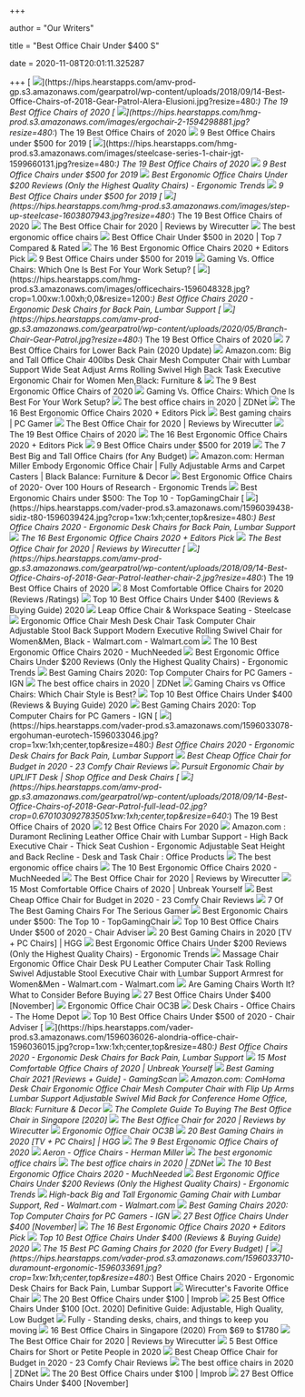 +++
        
author = "Our Writers"
        
title = "Best Office Chair Under $400 S"
        
date = 2020-11-08T20:01:11.325287
        
+++
[ ![](https://hips.hearstapps.com/amv-prod-gp.s3.amazonaws.com/gearpatrol/wp-content/uploads/2018/09/14-Best-Office-Chairs-of-2018-Gear-Patrol-Alera-Elusioni.jpg?resize=480:*)](https://hips.hearstapps.com/amv-prod-gp.s3.amazonaws.com/gearpatrol/wp-content/uploads/2018/09/14-Best-Office-Chairs-of-2018-Gear-Patrol-Alera-Elusioni.jpg?resize=480:*) The 19 Best Office Chairs of 2020
[ ![](https://hips.hearstapps.com/hmg-prod.s3.amazonaws.com/images/ergochair-2-1594298881.jpg?resize=480:*)](https://hips.hearstapps.com/hmg-prod.s3.amazonaws.com/images/ergochair-2-1594298881.jpg?resize=480:*) The 19 Best Office Chairs of 2020
[ ![](https://www.btod.com/blog/wp-content/uploads/2019/10/best-office-chairs-under-500-5-best-task-under400.jpg)](https://www.btod.com/blog/wp-content/uploads/2019/10/best-office-chairs-under-500-5-best-task-under400.jpg) 9 Best Office Chairs under $500 for 2019
[ ![](https://hips.hearstapps.com/hmg-prod.s3.amazonaws.com/images/steelcase-series-1-chair-jgt-1599660131.jpg?resize=480:*)](https://hips.hearstapps.com/hmg-prod.s3.amazonaws.com/images/steelcase-series-1-chair-jgt-1599660131.jpg?resize=480:*) The 19 Best Office Chairs of 2020
[ ![](https://www.btod.com/blog/wp-content/uploads/2019/10/best-office-chairs-under-500-6-best-bigtall-under400.jpg)](https://www.btod.com/blog/wp-content/uploads/2019/10/best-office-chairs-under-500-6-best-bigtall-under400.jpg) 9 Best Office Chairs under $500 for 2019
[ ![](http://ergonomictrends.com/wp-content/uploads/2018/01/best-ergonomic-office-chairs-under-200.png)](http://ergonomictrends.com/wp-content/uploads/2018/01/best-ergonomic-office-chairs-under-200.png) Best Ergonomic Office Chairs Under $200 Reviews (Only the Highest Quality  Chairs) - Ergonomic Trends
[ ![](https://www.btod.com/blog/wp-content/uploads/2019/10/best-office-chairs-under-500-4-best-mesh-under400.jpg)](https://www.btod.com/blog/wp-content/uploads/2019/10/best-office-chairs-under-500-4-best-mesh-under400.jpg) 9 Best Office Chairs under $500 for 2019
[ ![](https://hips.hearstapps.com/hmg-prod.s3.amazonaws.com/images/step-up-steelcase-1603807943.jpg?resize=480:*)](https://hips.hearstapps.com/hmg-prod.s3.amazonaws.com/images/step-up-steelcase-1603807943.jpg?resize=480:*) The 19 Best Office Chairs of 2020
[ ![](https://cdn.thewirecutter.com/wp-content/media/2020/09/officechairs-2048px-9607.jpg?auto=webp&crop=1.91:1&width=1200)](https://cdn.thewirecutter.com/wp-content/media/2020/09/officechairs-2048px-9607.jpg?auto=webp&crop=1.91:1&width=1200) The Best Office Chair for 2020 | Reviews by Wirecutter
[ ![](https://www.telegraph.co.uk/content/dam/education-and-careers/2020/01/17/Herman-Miller-Aeron-Office-Chair_trans_NvBQzQNjv4Bqd42X-0XUgKDu9ZkvrTLS36AdSdZApvBeyEuhoggHyCU.jpg)](https://www.telegraph.co.uk/content/dam/education-and-careers/2020/01/17/Herman-Miller-Aeron-Office-Chair_trans_NvBQzQNjv4Bqd42X-0XUgKDu9ZkvrTLS36AdSdZApvBeyEuhoggHyCU.jpg) The best ergonomic office chairs
[ ![](https://www.gadgetreview.com/wp-content/uploads/2020/01/best-office-chair-under-500.jpg)](https://www.gadgetreview.com/wp-content/uploads/2020/01/best-office-chair-under-500.jpg) Best Office Chair Under $500 in 2020 | Top 7 Compared & Rated
[ ![](https://i.ytimg.com/vi/7YVTS6Yj4Co/maxresdefault.jpg)](https://i.ytimg.com/vi/7YVTS6Yj4Co/maxresdefault.jpg) The 16 Best Ergonomic Office Chairs 2020 + Editors Pick
[ ![](https://www.btod.com/blog/wp-content/uploads/2019/10/best-office-chairs-under-500-1-best-ergonomic-under500.jpg)](https://www.btod.com/blog/wp-content/uploads/2019/10/best-office-chairs-under-500-1-best-ergonomic-under500.jpg) 9 Best Office Chairs under $500 for 2019
[ ![](https://specials-images.forbesimg.com/imageserve/5e8e572c93ef920006d3a192/960x0.jpg?fit=scale)](https://specials-images.forbesimg.com/imageserve/5e8e572c93ef920006d3a192/960x0.jpg?fit=scale) Gaming Vs. Office Chairs: Which One Is Best For Your Work Setup?
[ ![](https://hips.hearstapps.com/hmg-prod.s3.amazonaws.com/images/officechairs-1596048328.jpg?crop=1.00xw:1.00xh;0,0&resize=1200:*)](https://hips.hearstapps.com/hmg-prod.s3.amazonaws.com/images/officechairs-1596048328.jpg?crop=1.00xw:1.00xh;0,0&resize=1200:*) Best Office Chairs 2020 - Ergonomic Desk Chairs for Back Pain, Lumbar  Support
[ ![](https://hips.hearstapps.com/amv-prod-gp.s3.amazonaws.com/gearpatrol/wp-content/uploads/2020/05/Branch-Chair-Gear-Patrol.jpg?resize=480:*)](https://hips.hearstapps.com/amv-prod-gp.s3.amazonaws.com/gearpatrol/wp-content/uploads/2020/05/Branch-Chair-Gear-Patrol.jpg?resize=480:*) The 19 Best Office Chairs of 2020
[ ![](https://techguided.com/wp-content/uploads/2018/07/Best-Office-Chair-for-Lower-Back-Pain-1.jpg)](https://techguided.com/wp-content/uploads/2018/07/Best-Office-Chair-for-Lower-Back-Pain-1.jpg) 7 Best Office Chairs for Lower Back Pain (2020 Update)
[ ![](https://images-na.ssl-images-amazon.com/images/I/6116gQcN5xL._AC_SX569_.jpg)](https://images-na.ssl-images-amazon.com/images/I/6116gQcN5xL._AC_SX569_.jpg) Amazon.com: Big and Tall Office Chair 400lbs Desk Chair Mesh Computer Chair  with Lumbar Support Wide Seat Adjust Arms Rolling Swivel High Back Task  Executive Ergonomic Chair for Women Men,Black: Furniture &
[ ![](https://www.thespruce.com/thmb/v4x6rTFJFesVhymDHDSrJ6zvFdc=/900x0/filters:no_upscale():max_bytes(150000):strip_icc()/ScreenShot2019-06-06at2.52.02PM-8888b4cb898546fc81149eedab641de6.png)](https://www.thespruce.com/thmb/v4x6rTFJFesVhymDHDSrJ6zvFdc=/900x0/filters:no_upscale():max_bytes(150000):strip_icc()/ScreenShot2019-06-06at2.52.02PM-8888b4cb898546fc81149eedab641de6.png) The 9 Best Ergonomic Office Chairs of 2020
[ ![](https://thumbor.forbes.com/thumbor/fit-in/1200x0/filters%3Aformat%28jpg%29/https%3A%2F%2Fspecials-images.forbesimg.com%2Fimageserve%2F5e8e572c93ef920006d3a192%2F0x0.jpg)](https://thumbor.forbes.com/thumbor/fit-in/1200x0/filters%3Aformat%28jpg%29/https%3A%2F%2Fspecials-images.forbesimg.com%2Fimageserve%2F5e8e572c93ef920006d3a192%2F0x0.jpg) Gaming Vs. Office Chairs: Which One Is Best For Your Work Setup?
[ ![](https://zdnet2.cbsistatic.com/hub/i/2020/01/17/5a3e28b6-25e0-42f9-841a-c92fd9e577c3/office-chair-5.jpg)](https://zdnet2.cbsistatic.com/hub/i/2020/01/17/5a3e28b6-25e0-42f9-841a-c92fd9e577c3/office-chair-5.jpg) The best office chairs in 2020 | ZDNet
[ ![](https://www.omnicoreagency.com/wp-content/uploads/2020/01/GM-Seating-Ergolux-Genuine-Leather-Executive-Hi-Swivel-Chair-List.jpg)](https://www.omnicoreagency.com/wp-content/uploads/2020/01/GM-Seating-Ergolux-Genuine-Leather-Executive-Hi-Swivel-Chair-List.jpg) The 16 Best Ergonomic Office Chairs 2020 + Editors Pick
[ ![](https://cdn.mos.cms.futurecdn.net/eTsGaLnVkpozHC9CqhA6dK.jpg)](https://cdn.mos.cms.futurecdn.net/eTsGaLnVkpozHC9CqhA6dK.jpg) Best gaming chairs | PC Gamer
[ ![](https://d1b5h9psu9yexj.cloudfront.net/25878/HON-Exposure_20180409-142502_full.jpg)](https://d1b5h9psu9yexj.cloudfront.net/25878/HON-Exposure_20180409-142502_full.jpg) The Best Office Chair for 2020 | Reviews by Wirecutter
[ ![](https://hips.hearstapps.com/amv-prod-gp.s3.amazonaws.com/gearpatrol/wp-content/uploads/2018/09/14-Best-Office-Chairs-of-2018-Gear-Patrol-feature.jpg)](https://hips.hearstapps.com/amv-prod-gp.s3.amazonaws.com/gearpatrol/wp-content/uploads/2018/09/14-Best-Office-Chairs-of-2018-Gear-Patrol-feature.jpg) The 19 Best Office Chairs of 2020
[ ![](https://www.omnicoreagency.com/wp-content/uploads/2020/01/Herman-Miller-Embody-Ergonomic-Office-Chair-List.jpg)](https://www.omnicoreagency.com/wp-content/uploads/2020/01/Herman-Miller-Embody-Ergonomic-Office-Chair-List.jpg) The 16 Best Ergonomic Office Chairs 2020 + Editors Pick
[ ![](https://www.btod.com/blog/wp-content/uploads/2019/10/best-office-chairs-under-500-for-2020-blog-header.jpg)](https://www.btod.com/blog/wp-content/uploads/2019/10/best-office-chairs-under-500-for-2020-blog-header.jpg) 9 Best Office Chairs under $500 for 2019
[ ![](https://techguided.com/wp-content/uploads/2018/08/best-big-and-tall-office-chairs.jpg)](https://techguided.com/wp-content/uploads/2018/08/best-big-and-tall-office-chairs.jpg) The 7 Best Big and Tall Office Chairs (for Any Budget)
[ ![](https://images-na.ssl-images-amazon.com/images/I/71ZMjJyFb%2BL._AC_SL1500_.jpg)](https://images-na.ssl-images-amazon.com/images/I/71ZMjJyFb%2BL._AC_SL1500_.jpg) Amazon.com: Herman Miller Embody Ergonomic Office Chair | Fully Adjustable  Arms and Carpet Casters | Black Balance: Furniture & Decor
[ ![](http://ergonomictrends.com/wp-content/uploads/2019/01/Komene-Ergonomic-Office-Chair.jpg)](http://ergonomictrends.com/wp-content/uploads/2019/01/Komene-Ergonomic-Office-Chair.jpg) Best Ergonomic Office Chairs of 2020- Over 100 Hours of Research - Ergonomic  Trends
[ ![](https://topgamingchair.com/wp-content/uploads/2019/03/OsmoChair-e1552041351274.png)](https://topgamingchair.com/wp-content/uploads/2019/03/OsmoChair-e1552041351274.png) Best Ergonomic Chairs under $500: The Top 10 - TopGamingChair
[ ![](https://hips.hearstapps.com/vader-prod.s3.amazonaws.com/1596039438-sidiz-t80-1596039424.jpg?crop=1xw:1xh;center,top&resize=480:*)](https://hips.hearstapps.com/vader-prod.s3.amazonaws.com/1596039438-sidiz-t80-1596039424.jpg?crop=1xw:1xh;center,top&resize=480:*) Best Office Chairs 2020 - Ergonomic Desk Chairs for Back Pain, Lumbar  Support
[ ![](https://www.omnicoreagency.com/wp-content/uploads/2020/01/Steelcase-Gesture-Chair-List.jpg)](https://www.omnicoreagency.com/wp-content/uploads/2020/01/Steelcase-Gesture-Chair-List.jpg) The 16 Best Ergonomic Office Chairs 2020 + Editors Pick
[ ![](https://d1b5h9psu9yexj.cloudfront.net/5707/Herman-Miller-Aeron_20180409-135854_full.jpg)](https://d1b5h9psu9yexj.cloudfront.net/5707/Herman-Miller-Aeron_20180409-135854_full.jpg) The Best Office Chair for 2020 | Reviews by Wirecutter
[ ![](https://hips.hearstapps.com/amv-prod-gp.s3.amazonaws.com/gearpatrol/wp-content/uploads/2018/09/14-Best-Office-Chairs-of-2018-Gear-Patrol-leather-chair-2.jpg?resize=480:*)](https://hips.hearstapps.com/amv-prod-gp.s3.amazonaws.com/gearpatrol/wp-content/uploads/2018/09/14-Best-Office-Chairs-of-2018-Gear-Patrol-leather-chair-2.jpg?resize=480:*) The 19 Best Office Chairs of 2020
[ ![](https://www.btod.com/blog/wp-content/uploads/2019/04/most-comfortable-office-chairs-1-most-comfortable.jpg)](https://www.btod.com/blog/wp-content/uploads/2019/04/most-comfortable-office-chairs-1-most-comfortable.jpg) 8 Most Comfortable Office Chairs for 2020 (Reviews /Ratings)
[ ![](https://bestchairsreviews.com/wp-content/uploads/2020/03/SADIE_Big_Tall_Office_Chair.jpg)](https://bestchairsreviews.com/wp-content/uploads/2020/03/SADIE_Big_Tall_Office_Chair.jpg) Top 10 Best Office Chairs Under $400 (Reviews & Buying Guide) 2020
[ ![](https://steelcase-res.cloudinary.com/image/upload/c_fill,dpr_auto,q_70,h_656,w_1166/v1590007512/www.steelcase.com/2020/05/20/20-0140282.jpg)](https://steelcase-res.cloudinary.com/image/upload/c_fill,dpr_auto,q_70,h_656,w_1166/v1590007512/www.steelcase.com/2020/05/20/20-0140282.jpg) Leap Office Chair & Workspace Seating - Steelcase
[ ![](https://i5.walmartimages.com/asr/6948f120-aae4-41d2-abbd-a28c796e1f32.ca50ca81e9afcfffc855206d57fa3b9a.jpeg)](https://i5.walmartimages.com/asr/6948f120-aae4-41d2-abbd-a28c796e1f32.ca50ca81e9afcfffc855206d57fa3b9a.jpeg) Ergonomic Office Chair Mesh Desk Chair Task Computer Chair Adjustable Stool  Back Support Modern Executive Rolling Swivel Chair for Women&Men, Black -  Walmart.com - Walmart.com
[ ![](https://mk0muchneededonc94iq.kinstacdn.com/wp-content/uploads/2019/01/Top-10-Best-Ergonomic-Office-Chairs-Reviews.jpg)](https://mk0muchneededonc94iq.kinstacdn.com/wp-content/uploads/2019/01/Top-10-Best-Ergonomic-Office-Chairs-Reviews.jpg) The 10 Best Ergonomic Office Chairs 2020 - MuchNeeded
[ ![](http://ergonomictrends.com/wp-content/uploads/2018/06/Sadie-Big-Tall-Office-Chair-review.jpg)](http://ergonomictrends.com/wp-content/uploads/2018/06/Sadie-Big-Tall-Office-Chair-review.jpg) Best Ergonomic Office Chairs Under $200 Reviews (Only the Highest Quality  Chairs) - Ergonomic Trends
[ ![](https://oyster.ignimgs.com/wordpress/stg.ign.com/2019/06/Titan-2.jpg)](https://oyster.ignimgs.com/wordpress/stg.ign.com/2019/06/Titan-2.jpg) Best Gaming Chairs 2020: Top Computer Chairs for PC Gamers - IGN
[ ![](https://zdnet1.cbsistatic.com/hub/i/r/2020/01/17/8231e246-714d-44bf-8b5e-bebdd66c1d83/resize/1200xauto/75391abd8006a9010e69cc01a7ec043d/office-chair-6.jpg)](https://zdnet1.cbsistatic.com/hub/i/r/2020/01/17/8231e246-714d-44bf-8b5e-bebdd66c1d83/resize/1200xauto/75391abd8006a9010e69cc01a7ec043d/office-chair-6.jpg) The best office chairs in 2020 | ZDNet
[ ![](https://techguided.com/wp-content/uploads/2019/11/Gaming-Chair-vs-Office-Chair.jpg)](https://techguided.com/wp-content/uploads/2019/11/Gaming-Chair-vs-Office-Chair.jpg) Gaming Chairs vs Office Chairs: Which Chair Style is Best?
[ ![](https://bestchairsreviews.com/wp-content/uploads/2020/03/Best_office_Chairs_under_400.jpg)](https://bestchairsreviews.com/wp-content/uploads/2020/03/Best_office_Chairs_under_400.jpg) Top 10 Best Office Chairs Under $400 (Reviews & Buying Guide) 2020
[ ![](https://assets-prd.ignimgs.com/2020/06/03/8-1591196899156.jpg)](https://assets-prd.ignimgs.com/2020/06/03/8-1591196899156.jpg) Best Gaming Chairs 2020: Top Computer Chairs for PC Gamers - IGN
[ ![](https://hips.hearstapps.com/vader-prod.s3.amazonaws.com/1596033078-ergohuman-eurotech-1596033046.jpg?crop=1xw:1xh;center,top&resize=480:*)](https://hips.hearstapps.com/vader-prod.s3.amazonaws.com/1596033078-ergohuman-eurotech-1596033046.jpg?crop=1xw:1xh;center,top&resize=480:*) Best Office Chairs 2020 - Ergonomic Desk Chairs for Back Pain, Lumbar  Support
[ ![](https://bestratedofficechair.com/wp-content/uploads/2018/10/Ergonomic-Office-Chairs-with-Neck-Support.jpg)](https://bestratedofficechair.com/wp-content/uploads/2018/10/Ergonomic-Office-Chairs-with-Neck-Support.jpg) Best Cheap Office Chair for Budget in 2020 - 23 Comfy Chair Reviews
[ ![](https://cdn11.bigcommerce.com/s-492apnl0xy/images/stencil/1280x1280/attribute_rule_images/2456_source_1506376888.jpg)](https://cdn11.bigcommerce.com/s-492apnl0xy/images/stencil/1280x1280/attribute_rule_images/2456_source_1506376888.jpg) Pursuit Ergonomic Chair by UPLIFT Desk | Shop Office and Desk Chairs
[ ![](https://hips.hearstapps.com/amv-prod-gp.s3.amazonaws.com/gearpatrol/wp-content/uploads/2018/09/14-Best-Office-Chairs-of-2018-Gear-Patrol-full-lead-02.jpg?crop=0.6701030927835051xw:1xh;center,top&resize=640:*)](https://hips.hearstapps.com/amv-prod-gp.s3.amazonaws.com/gearpatrol/wp-content/uploads/2018/09/14-Best-Office-Chairs-of-2018-Gear-Patrol-full-lead-02.jpg?crop=0.6701030927835051xw:1xh;center,top&resize=640:*) The 19 Best Office Chairs of 2020
[ ![](https://www.btod.com/blog/wp-content/uploads/2019/10/best-office-chairs-2020-blog-header.jpg)](https://www.btod.com/blog/wp-content/uploads/2019/10/best-office-chairs-2020-blog-header.jpg) 12 Best Office Chairs For 2020
[ ![](https://m.media-amazon.com/images/I/61M9JgYsHWL._AC_UL400_.jpg)](https://m.media-amazon.com/images/I/61M9JgYsHWL._AC_UL400_.jpg) Amazon.com : Duramont Reclining Leather Office Chair with Lumbar Support -  High Back Executive Chair - Thick Seat Cushion - Ergonomic Adjustable Seat  Height and Back Recline - Desk and Task Chair : Office Products
[ ![](https://www.telegraph.co.uk/content/dam/education-and-careers/2020/01/17/Humanscale-Freedom-Office-Chair_trans_NvBQzQNjv4Bqxx-aMjhNEyvNcPOg7e3c1CrPcr6V3Pz2zNkmv8Ty4kI.jpg?imwidth=480)](https://www.telegraph.co.uk/content/dam/education-and-careers/2020/01/17/Humanscale-Freedom-Office-Chair_trans_NvBQzQNjv4Bqxx-aMjhNEyvNcPOg7e3c1CrPcr6V3Pz2zNkmv8Ty4kI.jpg?imwidth=480) The best ergonomic office chairs
[ ![](https://mk0muchneededonc94iq.kinstacdn.com/wp-content/uploads/2020/03/Herman-Miller-Mirra-2-Task-Chair-List.jpg)](https://mk0muchneededonc94iq.kinstacdn.com/wp-content/uploads/2020/03/Herman-Miller-Mirra-2-Task-Chair-List.jpg) The 10 Best Ergonomic Office Chairs 2020 - MuchNeeded
[ ![](https://cdn.thewirecutter.com/wp-content/media/2020/09/officechairs-2048px-5976.jpg?auto=webp&quality=75&width=1024)](https://cdn.thewirecutter.com/wp-content/media/2020/09/officechairs-2048px-5976.jpg?auto=webp&quality=75&width=1024) The Best Office Chair for 2020 | Reviews by Wirecutter
[ ![](https://m.media-amazon.com/images/I/518YLQETYdL.jpg)](https://m.media-amazon.com/images/I/518YLQETYdL.jpg) 15 Most Comfortable Office Chairs of 2020 | Unbreak Yourself
[ ![](https://bestratedofficechair.com/wp-content/uploads/2018/10/Ergonomic-Mesh-Office-Chairs.jpg)](https://bestratedofficechair.com/wp-content/uploads/2018/10/Ergonomic-Mesh-Office-Chairs.jpg) Best Cheap Office Chair for Budget in 2020 - 23 Comfy Chair Reviews
[ ![](https://thumbor.forbes.com/thumbor/fit-in/1200x0/filters%3Aformat%28jpg%29/https%3A%2F%2Fspecials-images.forbesimg.com%2Fimageserve%2F5e98cd9811164600064006c1%2F0x0.jpg)](https://thumbor.forbes.com/thumbor/fit-in/1200x0/filters%3Aformat%28jpg%29/https%3A%2F%2Fspecials-images.forbesimg.com%2Fimageserve%2F5e98cd9811164600064006c1%2F0x0.jpg) 7 Of The Best Gaming Chairs For The Serious Gamer
[ ![](https://m.media-amazon.com/images/I/41xPSCh8d8L.jpg)](https://m.media-amazon.com/images/I/41xPSCh8d8L.jpg) Best Ergonomic Chairs under $500: The Top 10 - TopGamingChair
[ ![](https://www.chairadviser.com/wp-content/uploads/2020/04/SIDIZ2.jpg)](https://www.chairadviser.com/wp-content/uploads/2020/04/SIDIZ2.jpg) Top 10 Best Office Chairs Under $500 of 2020 - Chair Adviser
[ ![](https://mljzsatzn43z.i.optimole.com/tP-GR8Q-SiFsFNdB/w:100/h:168/q:90/dpr:2.6/https://www.highgroundgaming.com/wp-content/uploads/2020/01/Homall-Gaming-Chair-Office-Chair-High-Back-Computer-Chair.jpg)](https://mljzsatzn43z.i.optimole.com/tP-GR8Q-SiFsFNdB/w:100/h:168/q:90/dpr:2.6/https://www.highgroundgaming.com/wp-content/uploads/2020/01/Homall-Gaming-Chair-Office-Chair-High-Back-Computer-Chair.jpg) 20 Best Gaming Chairs in 2020 [TV + PC Chairs] | HGG
[ ![](http://ergonomictrends.com/wp-content/uploads/2020/08/Nouhaus-Palette-Office-Chair-Review.jpg)](http://ergonomictrends.com/wp-content/uploads/2020/08/Nouhaus-Palette-Office-Chair-Review.jpg) Best Ergonomic Office Chairs Under $200 Reviews (Only the Highest Quality  Chairs) - Ergonomic Trends
[ ![](https://i5.walmartimages.com/asr/fffd69f4-3c4c-4fd7-8db1-1a77159ef241_1.4b166ad0b54235a930ea561c1543d601.jpeg)](https://i5.walmartimages.com/asr/fffd69f4-3c4c-4fd7-8db1-1a77159ef241_1.4b166ad0b54235a930ea561c1543d601.jpeg) Massage Chair Ergonomic Office Chair Desk PU Leather Computer Chair Task  Rolling Swivel Adjustable Stool Executive Chair with Lumbar Support Armrest  for Women&Men - Walmart.com - Walmart.com
[ ![](https://i.ytimg.com/vi/G7MTlS4aJTo/maxresdefault.jpg)](https://i.ytimg.com/vi/G7MTlS4aJTo/maxresdefault.jpg) Are Gaming Chairs Worth It? What to Consider Before Buying
[ ![](https://ws-na.amazon-adsystem.com/widgets/q?_encoding=UTF8&ASIN=B07Z8K45XR&Format=_SL250_&ID=AsinImage&MarketPlace=US&ServiceVersion=20070822&WS=1&tag=cleversequenc-20&language=en_US)](https://ws-na.amazon-adsystem.com/widgets/q?_encoding=UTF8&ASIN=B07Z8K45XR&Format=_SL250_&ID=AsinImage&MarketPlace=US&ServiceVersion=20070822&WS=1&tag=cleversequenc-20&language=en_US) 27 Best Office Chairs Under $400 [November]
[ ![](https://www.flexispot.com/media/catalog/product/cache/573381b39e9819103f6ac0e9fc8b5351/o/c/oc3b2.jpg)](https://www.flexispot.com/media/catalog/product/cache/573381b39e9819103f6ac0e9fc8b5351/o/c/oc3b2.jpg) Ergonomic Office Chair OC3B
[ ![](https://images.homedepot-static.com/productImages/11f6993d-5844-4f56-9be3-6124ea45fdd6/svn/walnut-brown-linon-home-decor-office-chairs-178403nat01u-64_400_compressed.jpg)](https://images.homedepot-static.com/productImages/11f6993d-5844-4f56-9be3-6124ea45fdd6/svn/walnut-brown-linon-home-decor-office-chairs-178403nat01u-64_400_compressed.jpg) Desk Chairs - Office Chairs - The Home Depot
[ ![](https://www.chairadviser.com/wp-content/uploads/2020/04/DX-Racer-Iron-Series.jpg)](https://www.chairadviser.com/wp-content/uploads/2020/04/DX-Racer-Iron-Series.jpg) Top 10 Best Office Chairs Under $500 of 2020 - Chair Adviser
[ ![](https://hips.hearstapps.com/vader-prod.s3.amazonaws.com/1596036026-alondria-office-chair-1596036015.jpg?crop=1xw:1xh;center,top&resize=480:*)](https://hips.hearstapps.com/vader-prod.s3.amazonaws.com/1596036026-alondria-office-chair-1596036015.jpg?crop=1xw:1xh;center,top&resize=480:*) Best Office Chairs 2020 - Ergonomic Desk Chairs for Back Pain, Lumbar  Support
[ ![](https://m.media-amazon.com/images/I/5177BFex8yL.jpg)](https://m.media-amazon.com/images/I/5177BFex8yL.jpg) 15 Most Comfortable Office Chairs of 2020 | Unbreak Yourself
[ ![](https://www.gamingscan.com/wp-content/uploads/2020/10/Best-Gaming-Chairs-1200x900.jpg)](https://www.gamingscan.com/wp-content/uploads/2020/10/Best-Gaming-Chairs-1200x900.jpg) Best Gaming Chair 2021 [Reviews + Guide] - GamingScan
[ ![](https://m.media-amazon.com/images/I/71sOWS+jkVL._AC_UL400_.jpg)](https://m.media-amazon.com/images/I/71sOWS+jkVL._AC_UL400_.jpg) Amazon.com: ComHoma Desk Chair Ergonomic Office Chair Mesh Computer Chair  with Flip Up Arms Lumbar Support Adjustable Swivel Mid Back for Conference  Home Office, Black: Furniture & Decor
[ ![](https://www.bestinsingapore.co/wp-content/uploads/2019/08/buying-the-best-office-chair-in-singapore.jpg)](https://www.bestinsingapore.co/wp-content/uploads/2019/08/buying-the-best-office-chair-in-singapore.jpg) The Complete Guide To Buying The Best Office Chair in Singapore [2020]
[ ![](https://cdn.thewirecutter.com/wp-content/media/2020/09/officechairs-2048px-5983.jpg?auto=webp&quality=75&width=1024)](https://cdn.thewirecutter.com/wp-content/media/2020/09/officechairs-2048px-5983.jpg?auto=webp&quality=75&width=1024) The Best Office Chair for 2020 | Reviews by Wirecutter
[ ![](https://www.flexispot.com/media/catalog/product/cache/926507dc7f93631a094422215b778fe0/o/c/oc3b-dimension.jpg)](https://www.flexispot.com/media/catalog/product/cache/926507dc7f93631a094422215b778fe0/o/c/oc3b-dimension.jpg) Ergonomic Office Chair OC3B
[ ![](https://mljzsatzn43z.i.optimole.com/tP-GR8Q-Jy5e14a7/w:252/h:400/q:90/dpr:2.6/https://www.highgroundgaming.com/wp-content/uploads/2017/05/Steelcase-Leap-Chair-Black-Fabric.jpg)](https://mljzsatzn43z.i.optimole.com/tP-GR8Q-Jy5e14a7/w:252/h:400/q:90/dpr:2.6/https://www.highgroundgaming.com/wp-content/uploads/2017/05/Steelcase-Leap-Chair-Black-Fabric.jpg) 20 Best Gaming Chairs in 2020 [TV + PC Chairs] | HGG
[ ![](https://www.thespruce.com/thmb/-TZyNjYe9X5gmb6qiT_EEjPYhE8=/683x683/smart/filters:no_upscale()/ScreenShot2019-06-11at11.37.40AM-e3c3909c6da94f0d90e0ec7ed8c58ed1.png)](https://www.thespruce.com/thmb/-TZyNjYe9X5gmb6qiT_EEjPYhE8=/683x683/smart/filters:no_upscale()/ScreenShot2019-06-11at11.37.40AM-e3c3909c6da94f0d90e0ec7ed8c58ed1.png) The 9 Best Ergonomic Office Chairs of 2020
[ ![](https://www.hermanmiller.com/content/dam/hmicom/page_assets/products/aeron_chairs/th_prd_aeron_chairs_office_chairs_hv.jpg)](https://www.hermanmiller.com/content/dam/hmicom/page_assets/products/aeron_chairs/th_prd_aeron_chairs_office_chairs_hv.jpg) Aeron - Office Chairs - Herman Miller
[ ![](https://www.telegraph.co.uk/content/dam/education-and-careers/2020/01/17/hag-capisco-ergonomic-office-chair_trans_NvBQzQNjv4BqzS5ZEWcIZ87TGiIedcB3FEd7mrLUtcntqzebDDr745Y.JPG)](https://www.telegraph.co.uk/content/dam/education-and-careers/2020/01/17/hag-capisco-ergonomic-office-chair_trans_NvBQzQNjv4BqzS5ZEWcIZ87TGiIedcB3FEd7mrLUtcntqzebDDr745Y.JPG) The best ergonomic office chairs
[ ![](https://zdnet2.cbsistatic.com/hub/i/2020/01/17/7c472d88-63f5-4226-953d-4af384526514/office-chair-9.jpg)](https://zdnet2.cbsistatic.com/hub/i/2020/01/17/7c472d88-63f5-4226-953d-4af384526514/office-chair-9.jpg) The best office chairs in 2020 | ZDNet
[ ![](https://mk0muchneededonc94iq.kinstacdn.com/wp-content/uploads/2020/03/Serta-Works-Ergonomic-Executive-Office-Chair-1-List.jpg)](https://mk0muchneededonc94iq.kinstacdn.com/wp-content/uploads/2020/03/Serta-Works-Ergonomic-Executive-Office-Chair-1-List.jpg) The 10 Best Ergonomic Office Chairs 2020 - MuchNeeded
[ ![](http://ergonomictrends.com/wp-content/uploads/2019/12/Xishe-Task-Office-Chair-Review.jpg)](http://ergonomictrends.com/wp-content/uploads/2019/12/Xishe-Task-Office-Chair-Review.jpg) Best Ergonomic Office Chairs Under $200 Reviews (Only the Highest Quality  Chairs) - Ergonomic Trends
[ ![](https://i5.walmartimages.com/asr/0c08f2cf-35b1-4ff0-b534-9ebc351c411b_1.cfdaea4658efa3a9afdd16a3f1277b41.jpeg)](https://i5.walmartimages.com/asr/0c08f2cf-35b1-4ff0-b534-9ebc351c411b_1.cfdaea4658efa3a9afdd16a3f1277b41.jpeg) High-back Big and Tall Ergonomic Gaming Chair with Lumbar Support, Red -  Walmart.com - Walmart.com
[ ![](https://assets-prd.ignimgs.com/2020/06/03/7-1591196649336.jpg)](https://assets-prd.ignimgs.com/2020/06/03/7-1591196649336.jpg) Best Gaming Chairs 2020: Top Computer Chairs for PC Gamers - IGN
[ ![](https://ws-na.amazon-adsystem.com/widgets/q?_encoding=UTF8&ASIN=B07LFXDW2Z&Format=_SL250_&ID=AsinImage&MarketPlace=US&ServiceVersion=20070822&WS=1&tag=cleversequenc-20&language=en_US)](https://ws-na.amazon-adsystem.com/widgets/q?_encoding=UTF8&ASIN=B07LFXDW2Z&Format=_SL250_&ID=AsinImage&MarketPlace=US&ServiceVersion=20070822&WS=1&tag=cleversequenc-20&language=en_US) 27 Best Office Chairs Under $400 [November]
[ ![](https://www.omnicoreagency.com/wp-content/uploads/2020/01/Viva-Office-Mesh-High-Back-Chair-List.jpg)](https://www.omnicoreagency.com/wp-content/uploads/2020/01/Viva-Office-Mesh-High-Back-Chair-List.jpg) The 16 Best Ergonomic Office Chairs 2020 + Editors Pick
[ ![](https://bestchairsreviews.com/wp-content/uploads/2020/03/HON_Ignition_2.jpg)](https://bestchairsreviews.com/wp-content/uploads/2020/03/HON_Ignition_2.jpg) Top 10 Best Office Chairs Under $400 (Reviews & Buying Guide) 2020
[ ![](https://techguided.com/wp-content/uploads/2018/02/SecretLab-Titan-Chair.jpg)](https://techguided.com/wp-content/uploads/2018/02/SecretLab-Titan-Chair.jpg) The 15 Best PC Gaming Chairs for 2020 (for Every Budget)
[ ![](https://hips.hearstapps.com/vader-prod.s3.amazonaws.com/1596033710-duramount-ergonomic-1596033691.jpg?crop=1xw:1xh;center,top&resize=480:*)](https://hips.hearstapps.com/vader-prod.s3.amazonaws.com/1596033710-duramount-ergonomic-1596033691.jpg?crop=1xw:1xh;center,top&resize=480:*) Best Office Chairs 2020 - Ergonomic Desk Chairs for Back Pain, Lumbar  Support
[ ![](https://thumbor.forbes.com/thumbor/960x0/https%3A%2F%2Fblogs-images.forbes.com%2Fforbes-finds%2Ffiles%2F2018%2F05%2Fimage1-640.jpg)](https://thumbor.forbes.com/thumbor/960x0/https%3A%2F%2Fblogs-images.forbes.com%2Fforbes-finds%2Ffiles%2F2018%2F05%2Fimage1-640.jpg) Wirecutter's Favorite Office Chair
[ ![](https://cdn.improb.com/wp-content/uploads/2019/07/best-office-chairs-under-100.jpg)](https://cdn.improb.com/wp-content/uploads/2019/07/best-office-chairs-under-100.jpg) The 20 Best Office Chairs under $100 | Improb
[ ![](https://ihomemag.com/wp-content/uploads/2018/06/Best-Office-Chairs-Under-100.jpg)](https://ihomemag.com/wp-content/uploads/2018/06/Best-Office-Chairs-Under-100.jpg) 25 Best Office Chairs Under $100 [Oct. 2020] Definitive Guide: Adjustable,  High Quality, Low Budget
[ ![](https://www.fully.com/media/catalog/product/cache/37005c238d85551103d6a4274c996c34/f/u/fully-capisco-chair-era-slate-black-bg-01_1.jpg)](https://www.fully.com/media/catalog/product/cache/37005c238d85551103d6a4274c996c34/f/u/fully-capisco-chair-era-slate-black-bg-01_1.jpg) Fully - Standing desks, chairs, and things to keep you moving
[ ![](https://www.drumitloud.com/wp-content/uploads/2019/03/Best-Office-Chair-Singapore.jpg)](https://www.drumitloud.com/wp-content/uploads/2019/03/Best-Office-Chair-Singapore.jpg) 16 Best Office Chairs in Singapore (2020) From $69 to $1780
[ ![](https://cdn.thewirecutter.com/wp-content/media/2020/09/officechairs-2048px-5974.jpg?auto=webp&quality=75&width=1024)](https://cdn.thewirecutter.com/wp-content/media/2020/09/officechairs-2048px-5974.jpg?auto=webp&quality=75&width=1024) The Best Office Chair for 2020 | Reviews by Wirecutter
[ ![](https://www.btod.com/blog/wp-content/uploads/2020/01/best-office-chairs-small-petite-blog-header.jpg)](https://www.btod.com/blog/wp-content/uploads/2020/01/best-office-chairs-small-petite-blog-header.jpg) 5 Best Office Chairs for Short or Petite People in 2020
[ ![](https://bestratedofficechair.com/wp-content/uploads/2018/11/herman-miller-office-chair-under-1000-e1561949702757.jpg)](https://bestratedofficechair.com/wp-content/uploads/2018/11/herman-miller-office-chair-under-1000-e1561949702757.jpg) Best Cheap Office Chair for Budget in 2020 - 23 Comfy Chair Reviews
[ ![](https://zdnet4.cbsistatic.com/hub/i/r/2020/01/17/c0ad1bc6-1ebd-44b4-a35b-3f8aae0e3b21/resize/1200xauto/619579acbabc397154153b14544fd1f2/office-chair-4.jpg)](https://zdnet4.cbsistatic.com/hub/i/r/2020/01/17/c0ad1bc6-1ebd-44b4-a35b-3f8aae0e3b21/resize/1200xauto/619579acbabc397154153b14544fd1f2/office-chair-4.jpg) The best office chairs in 2020 | ZDNet
[ ![](https://cdn.improb.com/wp-content/uploads/2019/07/Homall-High-Back-Gaming-Office-Chair.jpg)](https://cdn.improb.com/wp-content/uploads/2019/07/Homall-High-Back-Gaming-Office-Chair.jpg) The 20 Best Office Chairs under $100 | Improb
[ ![](https://ws-na.amazon-adsystem.com/widgets/q?_encoding=UTF8&ASIN=B00QK80HYK&Format=_SL250_&ID=AsinImage&MarketPlace=US&ServiceVersion=20070822&WS=1&tag=cleversequenc-20&language=en_US)](https://ws-na.amazon-adsystem.com/widgets/q?_encoding=UTF8&ASIN=B00QK80HYK&Format=_SL250_&ID=AsinImage&MarketPlace=US&ServiceVersion=20070822&WS=1&tag=cleversequenc-20&language=en_US) 27 Best Office Chairs Under $400 [November]

